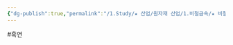 ```yaml
---
{"dg-publish":true,"permalink":"/1.Study/★ 산업/원자재 산업/1.비철금속/★ 비철금속 & 귀금속/흑연/흑연/","created":"2024-11-20T21:02:28.752+09:00","updated":"2025-06-25T16:10:14.118+09:00"}
---
```


#흑연 
